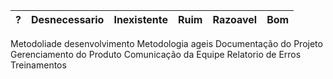 | ?  | Desnecessario |  Inexistente | Ruim  | Razoavel | Bom |
|----|:-------------:|-------------:| ------|----------|-----|
Metodoliade desenvolvimento
Metodologia ageis	Documentação do Projeto
Gerenciamento do Produto
Comunicação da Equipe	Relatorio de Erros
Treinamentos
